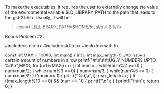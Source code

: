 To make the executables, it requires the user to externally change the value of the environmental variable $LD_LIBRARY_PATH to the path that leads to the gsl-2.5/lib. Usually, it will be
> export LD_LIBRARY_PATH=$HOME/local/gsl-2.5/lib

Bonus Problem #2:

#include<stdio.h>
#include<stdlib.h>
#include<math.h>

const int MAX = 10000;
int main()
{
       int i;
       int max_length=0; //to have a certain amount of numbers in a row
       printf("\n\n\t\t\tUGLY NUMBERS UPTO %d\n",MAX);
       for (i=1;i<MAX;i++)
       {
             int num = i;
             while(num%2 == 0)
             {
                 num=num/2;
             }
             while(num%3 == 0)
             {
                 num=num/3;
             }
             while(num%5 == 0)
             {
                 num=num/5;
             }
             if(num == 1)
             {
                 printf("%d,\t", i);
                 max_length++;
             }
             if ((max_length%10 == 0) && (num == 1))
             {
                  printf("\n");
             }
       }
      printf("\n\n");
      return 0;
}

